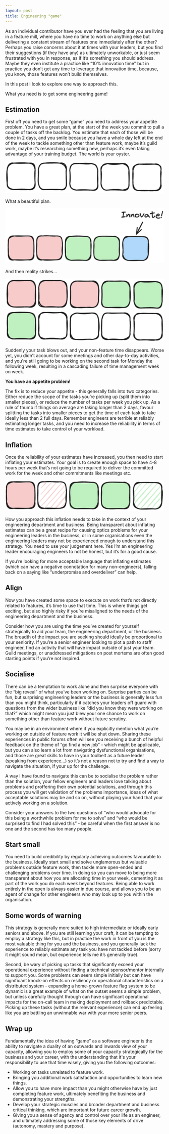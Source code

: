 ```yaml
---
layout: post
title: Engineering "game"
---
```


As an individual contributor have you ever had the feeling that you are living in a feature mill, where you have no time to work on anything else but delivering a constant stream of features one immediately after the other?  Perhaps you raise concerns about it at times with your leaders, but you find their suggestions (if they have any) as ultimately unworkable, or just seem frustrated with you in response, as if it’s something you should address. Maybe they even institute a practice like “10% innovation time” but in practice you don’t get any time to leverage that innovation time, because, you know, those features won’t build themselves.

In this post I look to explore one way to approach this.

What you need is to get some engineering game!

## Estimation

First off you need to get some “game” you need to address your appetite problem.  You have a great plan, at the start of the week you commit to pull a couple of tasks off the backlog.  You estimate that each of those will be done in 2 days, and you smile because you have a whole day left at the end of the week to tackle something other than feature work, maybe it’s guild work, maybe it’s researching something new, perhaps it’s even taking advantage of your training budget.  The world is your oyster.

![First week before allocations](../images/week_no_allocations.png)

What a beautiful plan.

![First week before allocations](../images/week_first_estimates.png)

And then reality strikes…

![First week before allocations](../images/week_after_overrun.png)

Suddenly your task blows out, and your non-feature time disappears. Worse yet, you didn’t account for some meetings and other day-to-day activities, and you're still going to be working on the second task for Monday the following week, resulting in a cascading failure of time management week on week.

**You have an appetite problem!**

The fix is to reduce your appetite - this generally falls into two categories.  Either reduce the scope of the tasks you’re picking up (split them into smaller pieces), or reduce the number of tasks per week you pick up.  As a rule of thumb if things on average are taking longer than 2 days, favour splitting the tasks into smaller pieces to get the time of each task to take ideally less than 2 full days.  Remember engineers are terrible at reliably estimating longer tasks, and you need to increase the reliability in terms of time estimates to take control of your workload.

## Inflation

Once the reliability of your estimates have increased, you then need to start inflating your estimates.  Your goal is to create enough space to have 4-8 hours per week that’s not going to be required to deliver the committed work for the week and other commitments like meetings etc.

![First week after reducing appetite and inflating estimates](../images/week_after_inflation.png)


How you approach this inflation needs to take in the context of your engineering department and business. Being transparent about inflating estimates can be a great recipe for causing optics problems for your engineering leaders in the business, or in some organisations even the engineering leaders may not be experienced enough to understand this strategy. You need to use your judgement here.  Yes I’m an engineering leader encouraging engineers to not be honest, but it’s for a good cause.

If you’re looking for more acceptable language that inflating estimates (which can have a negative connotation for many non-engineers), falling back on a saying like “underpromise and overdeliver” can help.

## Align

Now you have created some space to execute on work that’s not directly related to features, it’s time to use that time.  This is where things get exciting, but also highly risky if you’re misaligned to the needs of the engineering department and the business.

Consider how you are using the time you’ve created for yourself strategically to aid your team, the engineering department, or the business.  The breadth of the impact you are seeking should ideally be proportional to your seniority.  If you’re a senior engineer looking to plot a path to staff engineer, find an activity that will have impact outside of just your team.   Guild meetings, or unaddressed mitigations on post mortems are often good starting points if you’re not inspired.

## Socialise

There can be a temptation to work alone and then surprise everyone with the “big reveal” of what you’ve been working on.  Surprise parties can be fun, but surprising engineering leaders or the business is generally less fun than you might think, particularly if it catches your leaders off guard with questions from the wider business like “did you know they were working on that?” which might mean you just blew your one chance to work on something other than feature work without future scrutiny.

You may be in an environment where if you explicitly mention what you’re working on outside of feature work it will be shut down. Sharing these experiences in public forums often will see you receiving a bunch of helpful feedback on the theme of “go find a new job” - which might be applicable, but you can also learn a lot from navigating dysfunctional organisations, and those are great skills to have in your toolbelt as a future leader (speaking from experience…) so it’s not a reason not to try and find a way to navigate the situation, if your up for the challenge.

A way I have found to navigate this can be to socialise the problem rather than the solution, your fellow engineers and leaders love talking about problems and proffering their own potential solutions, and through this process you will get validation of the problems importance, ideas of what acceptable solutions may be and so on, without playing your hand that your actively working on a solution.

Consider your answers to the two questions of “who would advocate for this being a worthwhile problem for me to solve” and “who would be surprised to find I had solved this” - be careful when the first answer is no one and the second has too many people.

## Start small

You need to build credibility by regularly achieving outcomes favourable to the business.  Ideally start small and solve unglamorous but valuable problems outside feature work, then tackle more open-ended and challenging problems over time.  In doing so you can move to being more transparent about how you are allocating time in your week, cementing it as part of the work you do each week beyond features.  Being able to work entirely in the open is always easier in due course, and allows you to be an agent of change for other engineers who may look up to you within the organisation.

## Some words of warning

This strategy is generally more suited to high intermediate or ideally early seniors and above.  If you are still learning your craft, it can be tempting to employ a strategy like this, but in practice the work in front of you is the most valuable thing for you and the business, and you generally lack the experience to reliably estimate any task you have not tackled before (sorry it might sound mean, but experience tells me it’s generally true).

Second, be wary of picking up tasks that significantly exceed your operational experience without finding a technical sponsor/mentor internally to support you.  Some problems can seem simple initially but can have significant knock-on effects on resiliency or operational characteristics on a distributed system - expanding a home-grown feature flag system to be dynamic is a great example of what on the outset seems a simple problem, but unless carefully thought through can have significant operational impacts for the on-call team in making deployment and rollback predictable. Picking up these tasks (without the relevant experience) can end up feeling like you are battling an unwinnable war with your more senior peers.

## Wrap up

Fundamentally the idea of having “game” as a software engineer is the ability to navigate a duality of an outwards and inwards view of your capacity, allowing you to employ some of your capacity strategically for the business and your career, with the understanding that it's your responsibility to use that time wisely, giving you the following outcomes:

- Working on tasks unrelated to feature work.
- Bringing you additional work satisfaction and opportunities to learn new things.
- Allow you to have more impact than you might otherwise have by just completing feature work, ultimately benefiting the business and demonstrating your strengths.
- Develop your strategic muscles and broader department and business critical thinking, which are important for future career growth.
- Giving you a sense of agency and control over your life as an engineer, and ultimately addressing some of those key elements of drive (autonomy, mastery and purpose).
